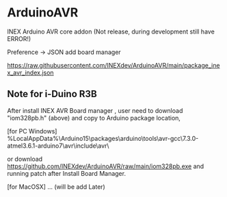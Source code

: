 # ArduinoAVR
INEX Arduino AVR core addon
(Not release, during development still have ERROR!)

Preference -> JSON add board manager

https://raw.githubusercontent.com/INEXdev/ArduinoAVR/main/package_inex_avr_index.json

Note for i-Duino R3B
---------------------
After install INEX AVR Board manager , user need to download "iom328pb.h" (above) and copy to Arduino package location,

[for PC Windows]   
%LocalAppData%\Arduino15\packages\arduino\tools\avr-gcc\7.3.0-atmel3.6.1-arduino7\avr\include\avr\

or download https://github.com/INEXdev/ArduinoAVR/raw/main/iom328pb.exe and running patch after Install Board Manager.

[for MacOSX]
... (will be add Later)


